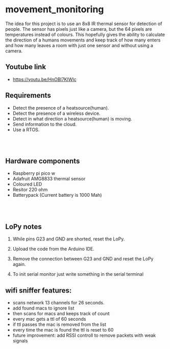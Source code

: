 # movement_monitoring
The idea for this project is to use an 8x8 IR thermal sensor for detection of people. The sensor has pixels just like a camera, but the 64 pixels are temperatures instead of colours. This hopefully gives the ability to calculate the direction of a humans movements and keep track of how many enters and how many leaves a room with just one sensor and without using a camera.

## Youtube link
- https://youtu.be/HnOBl7KIWlc


## Requirements
- Detect the presence of a heatsource(human).
- Detect the presence of a wireless device.
- Detect in what direction a heatsource(human) is moving.
- Send information to the cloud.
- Use a RTOS.

<br><br>


## Hardware components
- Raspberry pi pico w
- Adafruit AMG8833 thermal sensor
- Coloured LED
- Resitor 220 ohm
- Batterypack (Current battery is 1000 Mah)

<br><br>


## LoPy notes
1. While pins G23 and GND are shorted, reset the LoPy.

2. Upload the code from the Arduino IDE.

3. Remove the connection between G23 and GND and reset the LoPy again.

4. To init serial monitor just write something in the serial terminal

## wifi sniffer features:
- scans network 13 channels for 26 seconds.
- add found macs to ignore list
- then scans for macs and keeps track of count
- every mac gets a ttl of 60 seconds
- if ttl passes the mac is removed from the list
- every time the mac is found the ttl is reset to 60
- future improvement: add RSSI controll to remove packets with weak signals